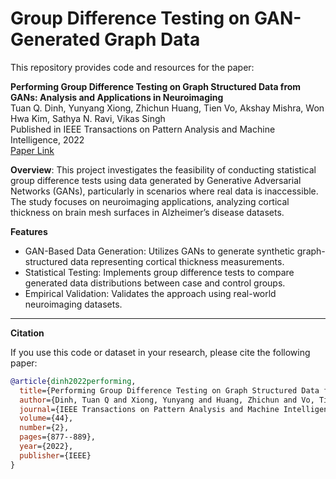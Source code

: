 # Group Difference Testing on GAN-Generated Graph Data

This repository provides code and resources for the paper:

**Performing Group Difference Testing on Graph Structured Data from GANs: Analysis and Applications in Neuroimaging**<br/>
Tuan Q. Dinh, Yunyang Xiong, Zhichun Huang, Tien Vo, Akshay Mishra, Won Hwa Kim, Sathya N. Ravi, Vikas Singh <br/>
Published in IEEE Transactions on Pattern Analysis and Machine Intelligence, 2022 <br/>
[Paper Link](https://ieeexplore.ieee.org/document/9162541)

**Overview**:
This project investigates the feasibility of conducting statistical group difference tests using data generated by Generative Adversarial Networks (GANs), particularly in scenarios where real data is inaccessible. The study focuses on neuroimaging applications, analyzing cortical thickness on brain mesh surfaces in Alzheimer’s disease datasets.

**Features**
* GAN-Based Data Generation: Utilizes GANs to generate synthetic graph-structured data representing cortical thickness measurements.
* Statistical Testing: Implements group difference tests to compare generated data distributions between case and control groups.
* Empirical Validation: Validates the approach using real-world neuroimaging datasets.


---

**Citation**

If you use this code or dataset in your research, please cite the following paper:
```bibtex
@article{dinh2022performing,
  title={Performing Group Difference Testing on Graph Structured Data from GANs: Analysis and Applications in Neuroimaging},
  author={Dinh, Tuan Q and Xiong, Yunyang and Huang, Zhichun and Vo, Tien and Mishra, Akshay and Kim, Won Hwa and Ravi, Sathya N and Singh, Vikas},
  journal={IEEE Transactions on Pattern Analysis and Machine Intelligence},
  volume={44},
  number={2},
  pages={877--889},
  year={2022},
  publisher={IEEE}
}
```
